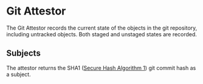 # Git Attestor

The Git Attestor records the current state of the objects in the git repository, including untracked objects.
Both staged and unstaged states are recorded.


## Subjects

The attestor returns the SHA1 ([Secure Hash Algorithm 1](https://en.wikipedia.org/wiki/SHA-1)) git commit hash as a subject.
